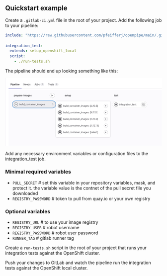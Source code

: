 ## Quickstart example

Create a `.gitlab-ci.yml` file in the root of your project.
Add the following job to your pipeline:

```yaml
include: "https://raw.githubusercontent.com/pfeifferj/openpipe/main/.gitlab-ci.yml"

integration_test:
  extends: setup_openshift_local
  script:
    - ./run-tests.sh
```

The pipeline should end up looking something like this:

![pipeline](/docs/images/pipeline.png)

Add any necessary environment variables or configuration files to the integration_test job.

### Minimal required variables

- `PULL_SECRET` # set this variable in your repository variables, mask, and protect it. the variable value is the contnet of the pull secret file you downloaded
- `REGISTRY_PASSWORD` # token to pull from quay.io or your own registry

### Optional variables

- `REGISTRY_URL` # to use your image registry
- `REGISTRY_USER` # robot username
- `REGISTRY_PASSWORD` # robot user password
- `RUNNER_TAG` # gitlab runner tag

Create a `run-tests.sh` script in the root of your project that runs your integration tests against the OpenShift cluster.

Push your changes to GitLab and watch the pipeline run the integration tests against the OpenShift local cluster.

<!-- ## Available variables -->

<!-- OpenShift credentials -->
